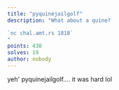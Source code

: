```yaml
---
title: "pyquinejailgolf"
description: "What about a quine?

`nc chal.amt.rs 1818`
"
points: 430
solves: 19
author: nobody
---
```


yeh' pyquinejailgolf.... it was hard lol
